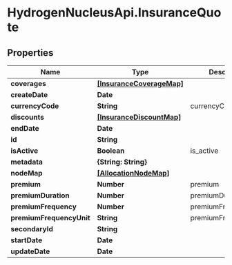 # HydrogenNucleusApi.InsuranceQuote

## Properties
Name | Type | Description | Notes
------------ | ------------- | ------------- | -------------
**coverages** | [**[InsuranceCoverageMap]**](InsuranceCoverageMap.md) |  | [optional] 
**createDate** | **Date** |  | [optional] 
**currencyCode** | **String** | currencyCode | 
**discounts** | [**[InsuranceDiscountMap]**](InsuranceDiscountMap.md) |  | [optional] 
**endDate** | **Date** |  | [optional] 
**id** | **String** |  | [optional] 
**isActive** | **Boolean** | is_active | [optional] 
**metadata** | **{String: String}** |  | [optional] 
**nodeMap** | [**[AllocationNodeMap]**](AllocationNodeMap.md) |  | [optional] 
**premium** | **Number** | premium | 
**premiumDuration** | **Number** | premiumDuration | [optional] 
**premiumFrequency** | **Number** | premiumFrequency | [optional] 
**premiumFrequencyUnit** | **String** | premiumFrequencyUnit | 
**secondaryId** | **String** |  | [optional] 
**startDate** | **Date** |  | [optional] 
**updateDate** | **Date** |  | [optional] 


